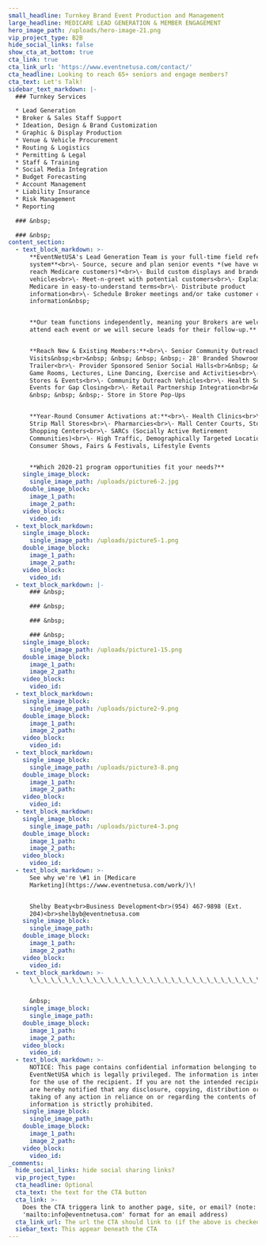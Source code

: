 ```yaml
---
small_headline: Turnkey Brand Event Production and Management
large_headline: MEDICARE LEAD GENERATION & MEMBER ENGAGEMENT
hero_image_path: /uploads/hero-image-21.png
vip_project_type: B2B
hide_social_links: false
show_cta_at_bottom: true
cta_link: true
cta_link_url: 'https://www.eventnetusa.com/contact/'
cta_headline: Looking to reach 65+ seniors and engage members?
cta_text: Let's Talk!
sidebar_text_markdown: |-
  ### Turnkey Services

  * Lead Generation
  * Broker & Sales Staff Support
  * Ideation, Design & Brand Customization
  * Graphic & Display Production
  * Venue & Vehicle Procurement
  * Routing & Logistics
  * Permitting & Legal
  * Staff & Training
  * Social Media Integration
  * Budget Forecasting
  * Account Management
  * Liability Insurance
  * Risk Management
  * Reporting

  ### &nbsp;

  ### &nbsp;
content_section:
  - text_block_markdown: >-
      **EventNetUSA's Lead Generation Team is your full-time field referral
      system**<br>\- Source, secure and plan senior events *(we have venues to
      reach Medicare customers)*<br>\- Build custom displays and branded
      vehicles<br>\- Meet-n-greet with potential customers<br>\- Explain
      Medicare in easy-to-understand terms<br>\- Distribute product
      information<br>\- Schedule Broker meetings and/or take customer contact
      information&nbsp;


      **Our team functions independently, meaning your Brokers are welcome to
      attend each event or we will secure leads for their follow-up.**


      **Reach New & Existing Members:**<br>\- Senior Community Outreach
      Visits&nbsp;<br>&nbsp; &nbsp; &nbsp; &nbsp;- 28' Branded Showroom/Event
      Trailer<br>\- Provider Sponsored Senior Social Halls<br>&nbsp; &nbsp; -
      Game Rooms, Lectures, Line Dancing, Exercise and Activities<br>\- Pop-up
      Stores & Events<br>\- Community Outreach Vehicles<br>\- Health Screening
      Events for Gap Closing<br>\- Retail Partnership Integration<br>&nbsp;
      &nbsp; &nbsp; &nbsp;- Store in Store Pop-Ups


      **Year-Round Consumer Activations at:**<br>\- Health Clinics<br>\- Popular
      Strip Mall Stores<br>\- Pharmarcies<br>\- Mall Center Courts, Stores &
      Shopping Centers<br>\- SARCs (Socially Active Retirement
      Communities)<br>\- High Traffic, Demographically Targeted Locations<br>\-
      Consumer Shows, Fairs & Festivals, Lifestyle Events


      **Which 2020-21 program opportunities fit your needs?**
    single_image_block:
      single_image_path: /uploads/picture6-2.jpg
    double_image_block:
      image_1_path:
      image_2_path:
    video_block:
      video_id:
  - text_block_markdown:
    single_image_block:
      single_image_path: /uploads/picture5-1.png
    double_image_block:
      image_1_path:
      image_2_path:
    video_block:
      video_id:
  - text_block_markdown: |-
      ### &nbsp;

      ### &nbsp;

      ### &nbsp;

      ### &nbsp;
    single_image_block:
      single_image_path: /uploads/picture1-15.png
    double_image_block:
      image_1_path:
      image_2_path:
    video_block:
      video_id:
  - text_block_markdown:
    single_image_block:
      single_image_path: /uploads/picture2-9.png
    double_image_block:
      image_1_path:
      image_2_path:
    video_block:
      video_id:
  - text_block_markdown:
    single_image_block:
      single_image_path: /uploads/picture3-8.png
    double_image_block:
      image_1_path:
      image_2_path:
    video_block:
      video_id:
  - text_block_markdown:
    single_image_block:
      single_image_path: /uploads/picture4-3.png
    double_image_block:
      image_1_path:
      image_2_path:
    video_block:
      video_id:
  - text_block_markdown: >-
      See why we're \#1 in [Medicare
      Marketing](https://www.eventnetusa.com/work/)\!


      Shelby Beaty<br>Business Development<br>(954) 467-9898 (Ext.
      204)<br>shelbyb@eventnetusa.com
    single_image_block:
      single_image_path:
    double_image_block:
      image_1_path:
      image_2_path:
    video_block:
      video_id:
  - text_block_markdown: >-
      \_\_\_\_\_\_\_\_\_\_\_\_\_\_\_\_\_\_\_\_\_\_\_\_\_\_\_\_\_\_\_\_\_\_\_\_\_\_\_\_\_\_\_\_\_\_\_\_\_\_\_\_\_\_\_\_\_\_\_\_\_\_\_\_\_\_\_\_\_\_\_\_\_\_\_\_\_\_\_\_\_\_\_


      &nbsp;
    single_image_block:
      single_image_path:
    double_image_block:
      image_1_path:
      image_2_path:
    video_block:
      video_id:
  - text_block_markdown: >-
      NOTICE: This page contains confidential information belonging to
      EventNetUSA which is legally privileged. The information is intended only
      for the use of the recipient. If you are not the intended recipient, you
      are hereby notified that any disclosure, copying, distribution or the
      taking of any action in reliance on or regarding the contents of this
      information is strictly prohibited.
    single_image_block:
      single_image_path:
    double_image_block:
      image_1_path:
      image_2_path:
    video_block:
      video_id:
_comments:
  hide_social_links: hide social sharing links?
  vip_project_type:
  cta_headline: Optional
  cta_text: the text for the CTA button
  cta_link: >-
    Does the CTA triggera link to another page, site, or email? (note: use
    'mailto:info@eventnetusa.com' format for an email address)
  cta_link_url: The url the CTA should link to (if the above is checked)
  siebar_text: This appear beneath the CTA
---
```

